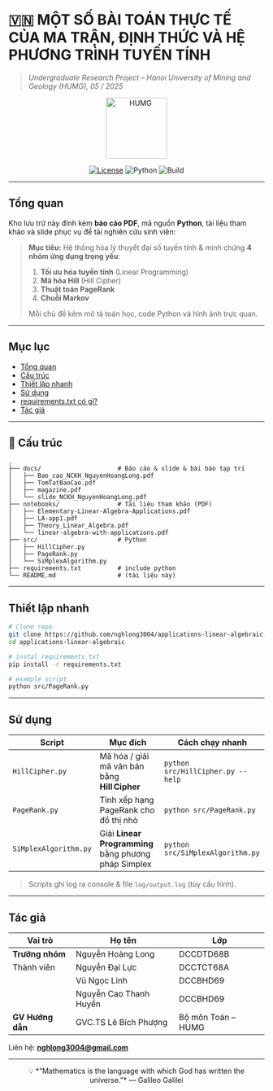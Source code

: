 # 🇻🇳 **MỘT SỐ BÀI TOÁN THỰC TẾ CỦA MA TRẬN, ĐỊNH THỨC VÀ HỆ PHƯƠNG TRÌNH TUYẾN TÍNH**
> *Undergraduate Research Project – Hanoi University of Mining and Geology (HUMG), 05 / 2025*

<p align="center">
  <img src="https://user-images.githubusercontent.com/placeholder-university-logo.png" alt="HUMG" width="120"/>
</p>

<p align="center">
  <a href="LICENSE"><img src="https://img.shields.io/badge/license-MIT-green.svg" alt="License"/></a>
  <img src="https://img.shields.io/badge/python-3.10%2B-blue" alt="Python"/>
  <img src="https://img.shields.io/badge/build-passing-brightgreen" alt="Build"/>
</p>

---

## Tổng quan
Kho lưu trữ này đính kèm **báo cáo PDF**, mã nguồn **Python**, tài liệu tham khảo và slide phục vụ đề tài nghiên cứu sinh viên:

> **Mục tiêu:** Hệ thống hóa lý thuyết đại số tuyến tính & minh chứng **4 nhóm ứng dụng trọng yếu**:
>
> 1. **Tối ưu hóa tuyến tính** (Linear Programming)  
> 2. **Mã hóa Hill** (Hill Cipher)  
> 3. **Thuật toán PageRank**  
> 4. **Chuỗi Markov**
>
> Mỗi chủ đề kèm mô tả toán học, code Python và hình ảnh trực quan.

---

## Mục lục
- [Tổng quan](#-tổng-quan)
- [Cấu trúc](#-cấu-trúc)
- [Thiết lập nhanh](#️-thiết-lập-nhanh)
- [Sử dụng](#-sử-dụng)
- [requirements.txt có gì?](#-requirementstxt-có-gì)
- [Tác giả](#-tác-giả)

---

## 📁 Cấu trúc
```text
.
├── docs/                     # Báo cáo & slide & bài báo tạp trí
│   ├── Bao_cao_NCKH_NguyenHoangLong.pdf
│   ├── TomTatBaoCao.pdf
│   ├── magazine.pdf
│   └── slide_NCKH_NguyenHoangLong.pdf
├── notebooks/                # Tài liệu tham khảo (PDF)
│   ├── Elementary-Linear-Algebra-Applications.pdf
│   ├── LA-app1.pdf
│   ├── Theory_Linear_Algebra.pdf
│   └── linear-algebra-with-applications.pdf
├── src/                      # Python
│   ├── HillCipher.py
│   ├── PageRank.py
│   └── SiMplexAlgorithm.py
├── requirements.txt          # include python
└── README.md                 # (tài liệu này)
```
---

## Thiết lập nhanh
```bash
# Clone repo
git clone https://github.com/nghlong3004/applications-linear-algebraic.git
cd applications-linear-algebraic

# instal requirements.txt
pip install -r requirements.txt

# example script
python src/PageRank.py
```

---

## Sử dụng

| Script | Mục đích | Cách chạy nhanh |
|--------|----------|-----------------|
| `HillCipher.py` | Mã hóa / giải mã văn bản bằng **Hill Cipher** | `python src/HillCipher.py --help` |
| `PageRank.py` | Tính xếp hạng PageRank cho đồ thị nhỏ | `python src/PageRank.py` |
| `SiMplexAlgorithm.py` | Giải **Linear Programming** bằng phương pháp Simplex | `python src/SiMplexAlgorithm.py` |

> Scripts ghi log ra console & file `log/output.log` (tùy cấu hình).

---

## Tác giả

| Vai trò | Họ tên | Lớp |
|---------|--------|-----|
| **Trưởng nhóm** | Nguyễn Hoàng Long | DCCDTD68B |
| Thành viên | Nguyễn Đại Lực | DCCTCT68A |
|  | Vũ Ngọc Linh | DCCBHD69 |
|  | Nguyễn Cao Thanh Huyền | DCCBHD69 |
| **GV Hướng dẫn** | GVC.TS Lê Bích Phượng | Bộ môn Toán – HUMG |

Liên hệ: **nghlong3004@gmail.com**

---

<p align="center">💡 *“Mathematics is the language with which God has written the universe.”* — Galileo Galilei</p>
